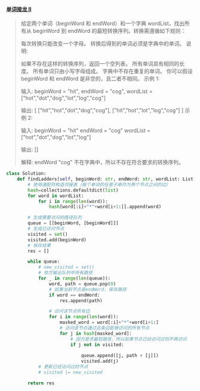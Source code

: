 #### [单词接龙 II](https://leetcode-cn.com/problems/word-ladder-ii/)

> 给定两个单词（beginWord 和 endWord）和一个字典 wordList，找出所有从 beginWord 到 endWord 的最短转换序列。转换需遵循如下规则：
>
> 每次转换只能改变一个字母。
> 转换后得到的单词必须是字典中的单词。
> 说明:
>
> 如果不存在这样的转换序列，返回一个空列表。
> 所有单词具有相同的长度。
> 所有单词只由小写字母组成。
> 字典中不存在重复的单词。
> 你可以假设 beginWord 和 endWord 是非空的，且二者不相同。
> 示例 1:
>
> 输入:
> beginWord = "hit",
> endWord = "cog",
> wordList = ["hot","dot","dog","lot","log","cog"]
>
> 输出:
> [
>   ["hit","hot","dot","dog","cog"],
>   ["hit","hot","lot","log","cog"]
> ]
> 示例 2:
>
> 输入:
> beginWord = "hit"
> endWord = "cog"
> wordList = ["hot","dot","dog","lot","log"]
>
> 输出: []
>
> 解释: endWord "cog" 不在字典中，所以不存在符合要求的转换序列。

```python
class Solution:
    def findLadders(self, beginWord: str, endWord: str, wordList: List[str]) -> List[List[str]]:
        # 使用通配符构造邻接表（每个单词的任意子串作为两个节点之间的边）
        hash=collections.defaultdict(list)
        for word in wordList:
            for i in range(len(word)):
                hash[word[:i]+"*"+word[i+1:]].append(word)

        # 生成需要访问的路径队列
        queue = [[beginWord, [beginWord]]]
        # 生成已访问节点
        visited = set()
        visited.add(beginWord)
        # 保存结果
        res = []

        while queue:
            # new_visited = set()
            # 依次输出队列中所有路径
            for _ in range(len(queue)):
                word, path = queue.pop(0)
                # 如果当前节点是endWord，保存路径
                if word == endWord:
                    res.append(path)

                # 访问该节点所有边
                for i in range(len(word)):
                    masked_word = word[:i]+"*"+word[i+1:]
                    # 访问该节点通过这条边能够访问的所有节点
                    for j in hash[masked_word]:
                        # 因为是求最短路径，所以如果节点已经访问过则不再访问
                        if j not in visited:
                            
                            queue.append([j, path + [j]])
                            visited.add(j)
            # 更新已经访问过的节点
            # visited |= new_visited

        return res
```


